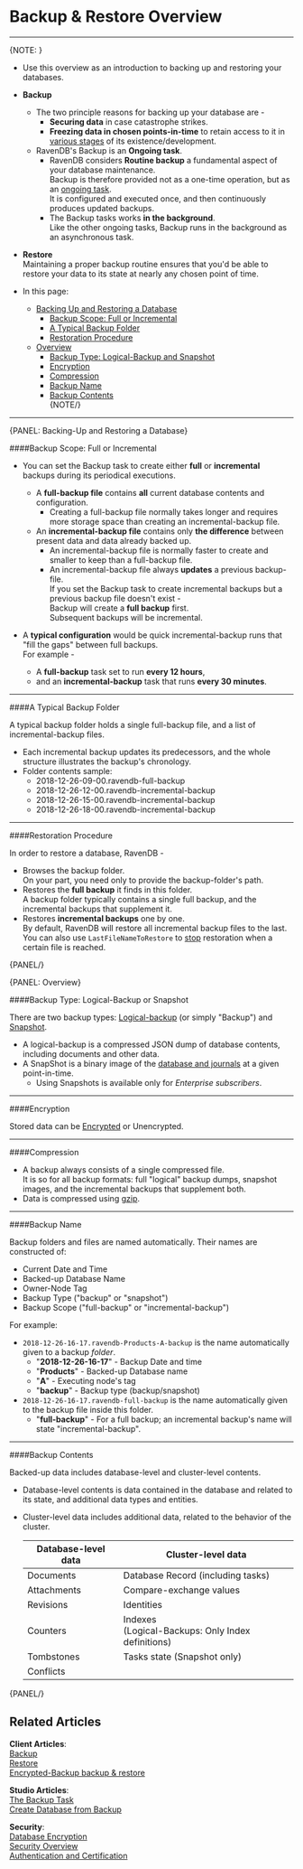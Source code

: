 ﻿# Backup & Restore Overview
---

{NOTE: }

* Use this overview as an introduction to backing up and restoring your databases.  

* **Backup**  
   * The two principle reasons for backing up your database are -  
      * **Securing data** in case catastrophe strikes.  
      * **Freezing data in chosen points-in-time** to retain access to it in [various stages](../../../../client-api/operations/maintenance/backup/backup#point-in-time-backup) of its existence/development.  
   * RavenDB's Backup is an **Ongoing task**.  
      * RavenDB considers **Routine backup** a fundamental aspect of your database maintenance.  
        Backup is therefore provided not as a one-time operation, but as an [ongoing task](../../../../studio/database/tasks/ongoing-tasks/general-info).  
        It is configured and executed once, and then continuously produces updated backups.  
      * The Backup tasks works **in the background**.  
        Like the other ongoing tasks, Backup runs in the background as an asynchronous task.  

* **Restore**  
    Maintaining a proper backup routine ensures that you'd be able to restore your data to its state at nearly any chosen point of time.  

* In this page:  
  * [Backing Up and Restoring a Database](../../../../client-api/operations/maintenance/backup/overview#backing-up-and-restoring-a-database)  
     * [Backup Scope: Full or Incremental](../../../../client-api/operations/maintenance/backup/overview#backup-scope-full-or-incremental)  
     * [A Typical Backup Folder](../../../../client-api/operations/maintenance/backup/overview#a-typical-backup-folder)  
     * [Restoration Procedure](../../../../client-api/operations/maintenance/backup/overview#restoration-procedure)  
  * [Overview](../../../../client-api/operations/maintenance/backup/overview#overview)  
      * [Backup Type: Logical-Backup and Snapshot](../../../../client-api/operations/maintenance/backup/overview#backup-type-logical-backup-or-snapshot)  
      * [Encryption](../../../../client-api/operations/maintenance/backup/overview#encryption)  
      * [Compression](../../../../client-api/operations/maintenance/backup/overview#compression)  
      * [Backup Name](../../../../client-api/operations/maintenance/backup/overview#backup-name)  
      * [Backup Contents](../../../../client-api/operations/maintenance/backup/overview#backup-contents)  
{NOTE/}

---

{PANEL: Backing-Up and Restoring a Database}

####Backup Scope: Full or Incremental

* You can set the Backup task to create either **full** or **incremental** backups during its periodical executions.  
   * A **full-backup file** contains **all** current database contents and configuration.  
      * Creating a full-backup file normally takes longer and requires more storage space than creating an incremental-backup file.  
   * An **incremental-backup file** contains only **the difference** between present data and data already backed up.  
      * An incremental-backup file is normally faster to create and smaller to keep than a full-backup file.  
      * An incremental-backup file always **updates** a previous backup-file.  
        If you set the Backup task to create incremental backups but a previous backup file doesn't exist -  
        Backup will create a **full backup** first.  
        Subsequent backups will be incremental.  

* A **typical configuration** would be quick incremental-backup runs that "fill the gaps" between full backups.  
  For example -  
   * A **full-backup** task set to run **every 12 hours**,  
   * and an **incremental-backup** task that runs **every 30 minutes**.  

---

####A Typical Backup Folder

A typical backup folder holds a single full-backup file, and a list of incremental-backup files.  

* Each incremental backup updates its predecessors, and the whole structure illustrates the backup's chronology.  
* Folder contents sample:  
   * 2018-12-26-09-00.ravendb-full-backup
   * 2018-12-26-12-00.ravendb-incremental-backup
   * 2018-12-26-15-00.ravendb-incremental-backup
   * 2018-12-26-18-00.ravendb-incremental-backup

---

####Restoration Procedure

In order to restore a database, RavenDB -  

* Browses the backup folder.  
  On your part, you need only to provide the backup-folder's path.  
* Restores the **full backup** it finds in this folder.  
  A backup folder typically contains a single full backup, and the incremental backups that supplement it.  
* Restores **incremental backups** one by one.  
  By default, RavenDB will restore all incremental backup files to the last.  
  You can also use `LastFileNameToRestore` to [stop](../../../../client-api/operations/maintenance/backup/restore#restore-backup-configuration) restoration when a certain file is reached.  

{PANEL/}

{PANEL: Overview}

####Backup Type: Logical-Backup or Snapshot  

There are two backup types: [Logical-backup](../../../../client-api/operations/maintenance/backup/backup#logical-backup-or-simply-backup) (or simply "Backup") and [Snapshot](../../../../client-api/operations/maintenance/backup/backup#snapshot).  

* A logical-backup is a compressed JSON dump of database contents, including documents and other data.  
* A SnapShot is a binary image of the [database and journals](../../../../server/storage/directory-structure#storage--directory-structure) at a given point-in-time.  
   * Using Snapshots is available only for _Enterprise subscribers_.  

---

####Encryption

Stored data can be [Encrypted](../../../../client-api/operations/maintenance/backup/encrypted-backup) or Unencrypted.  

---

####Compression

* A backup always consists of a single compressed file.  
  It is so for all backup formats: full "logical" backup dumps, snapshot images, and the incremental backups that supplement both.  
* Data is compressed using [gzip](https://www.gzip.org/).  

---

####Backup Name

Backup folders and files are named automatically. Their names are constructed of:  

* Current Date and Time  
* Backed-up Database Name  
* Owner-Node Tag  
* Backup Type ("backup" or "snapshot")  
* Backup Scope ("full-backup" or "incremental-backup")  

For example:  

* `2018-12-26-16-17.ravendb-Products-A-backup` is the name automatically given to a backup _folder_.  
    * "**2018-12-26-16-17**" - Backup Date and time  
    * "**Products**" - Backed-up Database name  
    * "**A**" - Executing node's tag
    * "**backup**" - Backup type (backup/snapshot)  
* `2018-12-26-16-17.ravendb-full-backup` is the name automatically given to the backup file inside this folder.  
    * "**full-backup**" - For a full backup; an incremental backup's name will state "incremental-backup".  

---

####Backup Contents

Backed-up data includes database-level and cluster-level contents.  

* Database-level contents is data contained in the database and related to its state, and additional data types and entities.  
* Cluster-level data includes additional data, related to the behavior of the cluster.  

  | Database-level data | Cluster-level data|
  | ----|---- |
  | Documents | Database Record (including tasks) |
  | Attachments | Compare-exchange values |
  | Revisions | Identities |
  | Counters | Indexes <BR> (Logical-Backups: Only Index definitions) |
  | Tombstones | Tasks state (Snapshot only) |
  | Conflicts |

{PANEL/}

## Related Articles  
**Client Articles**:  
[Backup](../../../../client-api/operations/maintenance/backup/backup)  
[Restore](../../../../client-api/operations/maintenance/backup/restore)  
[Encrypted-Backup backup & restore](../../../../client-api/operations/maintenance/backup/encrypted-backup)  

**Studio Articles**:  
[The Backup Task](../../../../studio/database/tasks/ongoing-tasks/backup-task)  
[Create Database from Backup](../../../../studio/server/databases/create-new-database/from-backup)  

**Security**:  
[Database Encryption](../../../../server/security/encryption/database-encryption)  
[Security Overview](../../../../server/security/overview)  
[Authentication and Certification](../../../../server/security/authentication/certificate-configuration)  
